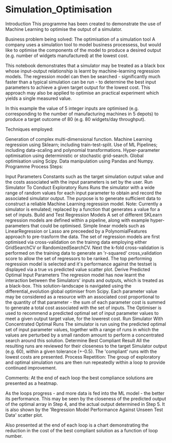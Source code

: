 # Simulation_Optimisation

Introduction
This programme has been created to demonstrate the use of Machine Learning to optimise the output of a simulator.

Business problem being solved: The optimisation of a simulation tool
A company uses a simulation tool to model business processess, but would like to optimise the components of the model to produce a desired output (e.g. number of widgets manufactured) at the lowest cost.

This notebook demonstrates that a simulator may be treated as a black box whose input-output relationship is learnt by machine-learning regression models.
The regression model can then be searched - significantly much faster than a typical simulation can be run - to determine the best input parameters to achieve a given target output for the lowest cost. This approach may also be applied to optimise an practical experiment which yields a single measured value.

In this example the value of 5 integer inputs are optimised (e.g. corresponding to the number of manufacturing machines in 5 depots) to produce a target outcome of 80 (e.g. 80 widgets/day throughput).

Techniques employed:

Generation of complex multi-dimensional function.
Machine Learning regression using Sklearn; including train-test-split.
Use of ML Pipelines; including data-scaling and polynomial transformations.
Hyper-parameter optimisation using deterministic or stochastic grid-search.
Global optimisation using Scipy.
Data manipulation using Pandas and Numpy.
Programme Process Steps:

Input Parameters
Constants such as the target simulation output value and the costs associated with the input parameters is set by the user.
Run Simulator To Conduct Exploratory Runs
Runs the simulator with a wide range of random values for each input parameter to obtain and record the associated simulator output.
The purpose is to generate sufficient data to construct a reliable Machine Learning regression model.
Note: Currently a simulator is emulated; replaced by a function that generates a value for a set of inputs.
Build and Test Regression Models
A set of different SKLearn regression models are defined within a pipeline, along with example hyper-parameters that could be optimised. Simple linear models such as LinearRegression or Lasso are preceeded by a PolynomialFeatures approach to pre-trasform the data.
The set of regression models are first optimised via cross-validation on the trainng data employing either GridSearchCV or RandomizedSearchCV.
Next the k-fold cross-validation is performed on the training data to generate an 'r-squared' cross_validation score to allow the set of regressors to be ranked.
The top performing regression model is selected and it's performance against the testset is displayed via a true vs predicted value scatter plot.
Derive Predicted Optimal Input Parameters
The regresion model has now learnt the interaction between the Simulators' inputs and outputs, which is treated as a black-box. This solution-landscape is navigated using the differential_evolution global optimiser from Scipy. Each parameter value may be considered as a resource with an associated cost proportional to the quantity of that parameter - the sum of each parameter cost is summed to generate a total cost associated with the set of inputs. The Optimiser is used to recommend a predicted optimal set of input parameter values to meet a given output target value, for the lowerest cost.
Run Simulator With Concentrated Optimal Runs
The simulator is run using the predicted optimal set of input parameter values, together with a range of runs in which the values are perturbed by a small random amount to perform a concentrated search around this solution.
Determine Best Compliant Result
All the resulting runs are reviewed for their closeness to the target Simulator output (e.g. 60), within a given tolerance (+-0.5). The 'compliant' runs with the lowest costs are presented.
Process Repetition:
The group of exploratory and optimal simulation runs are then run repeatedly within a loop to provide continued improvement.

Comments:
At the end of each loop the best compliance solutions are presented as a heatmap.

As the loops progress - and more data is fed into the ML model - the better its performance. This may be seen by the closeness of the predicted output of the optimal array in Step 4, and the actual output determined in Step 5. It is also shown by the 'Regression Model Performance Against Unseen Test Data' scatter plot.

Also presented at the end of each loop is a chart demonstrating the reduction in the cost of the best compliant solution as a function of loop number.
